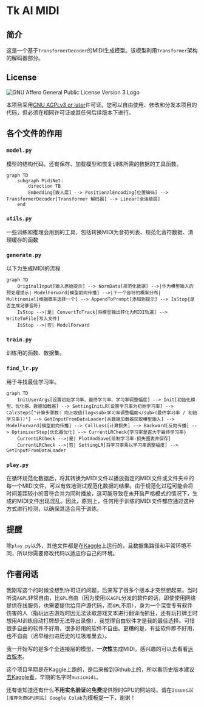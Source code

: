 # Tk AI MIDI
## 简介
这是一个基于`TransformerDecoder`的MIDI生成模型。该模型利用`Transformer`架构的解码器部分。

## License
![GNU Affero General Public License Version 3 Logo](https://www.gnu.org/graphics/agplv3-with-text-162x68.png)

本项目采用[GNU AGPLv3 or later](https://www.gnu.org/licenses/agpl-3.0.html)许可证。您可以自由使用、修改和分发本项目的代码，但必须在相同许可证或其任何后续版本下进行。

## 各个文件的作用
### `model.py`
模型的结构代码。还有保存、加载模型和恢复训练所需的数据的工具函数。
```mermaid
graph TD
    subgraph MidiNet:
        direction TB
        Embedding[嵌入层] --> PositionalEncoding[位置编码] --> TransformerDecoder[Transformer 解码器] --> Linear[全连接层]
    end
```

### `utils.py`
一些训练和推理会用到的工具，包括转换MIDI为音符列表、规范化音符数据、清理缓存的函数

### `generate.py`
以下为生成MIDI的流程
```mermaid
graph TD
    OriginalInput[输入原始提示] --> NormData[规范化数据] -->|作为模型输入的预处理提示| ModelForward[模型前向传播] -->|下一个音符的概率分布| Multinomial[根据概率选择一个] --> AppendToPrompt[添加到提示] --> IsStop{是否生成足够音符}
    IsStop -->|是| ConvertToTrack[将模型输出转化为MIDI轨道] --> WriteToFile[写入文件]
    IsStop -->|否| ModelForward
```

### `train.py`
训练用的函数、数据集。

### `find_lr.py`
用于寻找最佳学习率。
```mermaid
graph TD
    InitUserArgs[设置初始学习率、最终学习率、学习率调整幅度] --> Init[初始化模型、优化器、数据加载器] --> SettingInitLR[设置学习率为初始学习率] --> CalcSteps["计算步骤数: 向上取值(log<sub>学习率调整幅度</sub>(最终学习率 / 初始学习率))"] --> GetInputFromDataLoader[从数据加载器获取模型输入] --> ModelForward[模型前向传播] --> CallLoss[计算损失] --> Backward[反向传播] --> OptimizerStep[优化器优化] --> CurrentLRCheck{学习率是否大于最终学习率}
    CurrentLRCheck -->|是| PlotAndSave[绘制学习率-损失图表并保存]
    CurrentLRCheck -->|否| SettingLR[将学习率乘以学习率调整幅度] --> GetInputFromDataLoader
```

### `play.py`
在循环规范化数据后，将其转换为MIDI文件以播放指定的MIDI文件或文件夹中的每一个MIDI文件，可以有效地测试规范化数据的结果。由于规范化过程可能会将时间差距较小的音符合并为同时播放，这可能导致在未开启严格模式的情况下，生成的MIDI文件出现混乱。因此，原则上，任何用于训练的MIDI文件都应通过这种方式进行检测，以确保其适合用于训练。

## 提醒
除`play.py`以外，其他文件都是在[Kaggle](https://www.kaggle.com/)上运行的，且数据集路径和平常环境不同，所以你需要修改代码以适应你自己的环境。

## 作者闲话
我刚写这个的时候没想到许可证的问题，后来写了很多个版本才突然想起来。当时听说`AGPL`非常自由，比`GPL`自由（因为使用以`AGPL`分发的软件的话，即使使用网络提供在线服务，也需要提供给用户源代码，而`GPL`不用），身为一个深受专有软件伤害的人（指玩远古游戏时因无法读取游戏文本进行翻译而抓狂，还有玩打牌王时想用AI训练自动打牌却无法导出录像），我觉得自由软件才是我的最佳选择。可惜很多自由的软件不好用，很多好用的软件不自由。更糟的是，有些软件即不好用、也不自由（迟早给扫进历史的垃圾堆里去）。

我一开始写的是多个全连接层的模型，**一次性**生成MIDI。感兴趣的可以去看看[远古版本](https://www.kaggle.com/code/yigk4out/tkaimidi?scriptVersionId=220360473)。

这个项目早期是在Kaggle上跑的，是后来搬到Github上的，所以看历史版本建议[去Kaggle看](https://www.kaggle.com/code/yigk4out/tkaimidi)，早期的名字时`musicmidi`。

还有谁知道还有什么**不用实名验证**的**免费**提供限时GPU的网站吗，请在`Issues`以`[推荐免费GPU网站] Google Colab`为模板提一下，谢谢！